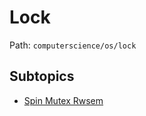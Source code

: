 # Lock

Path: `computerscience/os/lock`

## Subtopics
- [Spin Mutex Rwsem](./spin_mutex_rwsem/README.md)
